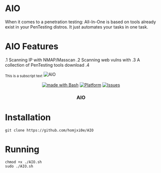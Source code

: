 # AIO
When it comes to a penetration testing: All-In-One is based on tools already exist in your PenTesting distros. It just automates your tasks in one task.




# AIO Features
.1  Scanning IP with NMAP/Masscan
.2  Scanning web vulns with 
.3  A collection of PenTesting tools download
.4   

<sub>This is a subscript text</sub>
![AIO](https://user-images.githubusercontent.com/25440152/206863747-5b6ff4b6-db53-4ad7-b5a2-1aaf67c25a53.PNG)

<p align="center">
   <a href="http://golang.org](https://www.gnu.org/software/bash"><img alt="made with Bash" src="https://img.shields.io/badge/made%20with-bash-brightgreen"/></a>
  <a href="#"><img alt="Platform" src="https://img.shields.io/badge/platform-osx%2Flinux%2Fwindows-green" /></a>
  <a href="https://github.com/homjxi0e/AIO/issues"><img alt=" Issues" src="https://img.shields.io/github/issues/homjxi0e/AIO" /></a>
  <h3 align="center"><b>AIO</b></h3>
</p>
 
 


# Installation
```
git clone https://github.com/homjxi0e/AIO
```


# Running
```
chmod +x ./AIO.sh
sudo ./AIO.sh

```


